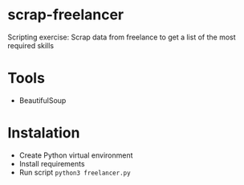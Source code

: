 # scrap-freelancer
Scripting exercise:  Scrap data from freelance to get a list of the most required skills
# Tools
- BeautifulSoup
# Instalation
- Create Python virtual environment
- Install requirements
- Run script `python3 freelancer.py`
